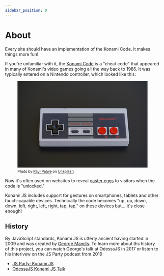```yaml
---
sidebar_position: 0
---
```


# About

Every site should have an implementation of the Konami Code. It makes things more fun! 

If you're unfamiliar with it, the [Konami Code](https://en.wikipedia.org/wiki/Konami_Code) is a "cheat code" that appeared in many of Konami's video games going all the way back to 1986. It was typically entered on a Nintendo controller, which looked like this:

<figure>
<img src="/img/about/nintendo-controller.jpg" alt="Photo of a Nintendo Classic Controller"/>
<figcaption>
<small>Photo by <a href="https://unsplash.com/@ravipalwe?utm_source=unsplash&utm_medium=referral&utm_content=creditCopyText">Ravi Palwe</a> on <a href="https://unsplash.com/s/photos/nintendo?utm_source=unsplash&utm_medium=referral&utm_content=creditCopyText">Unsplash</a></small>
</figcaption>
</figure>
  


Now it's often used on websites to reveal [easter eggs](https://en.wikipedia.org/wiki/Easter_egg_(media)) to visitors when the code is "unlocked."

Konami JS includes support for gestures on smartphones, tablets and other touch-capable devices.  Technically the code becomes "up, up, down, down, left, right, left, right, tap, tap," on these devices but... it's close enough!


## History 

By JavaScript standards, Konami JS is utterly ancient having started in 2009 and was created by [George Mandis](https://george.mand.is). To learn more about ths history of this project, you can watch George's talk at OdessaJS in 2017 or listen to his interivew on the JS Party podcast from 2019:


- [JS Party: Konami JS](https://changelog.com/jsparty/81)
- [OdessaJS Konami JS Talk](https://www.youtube.com/watch?v=F3xI3ps7syI)